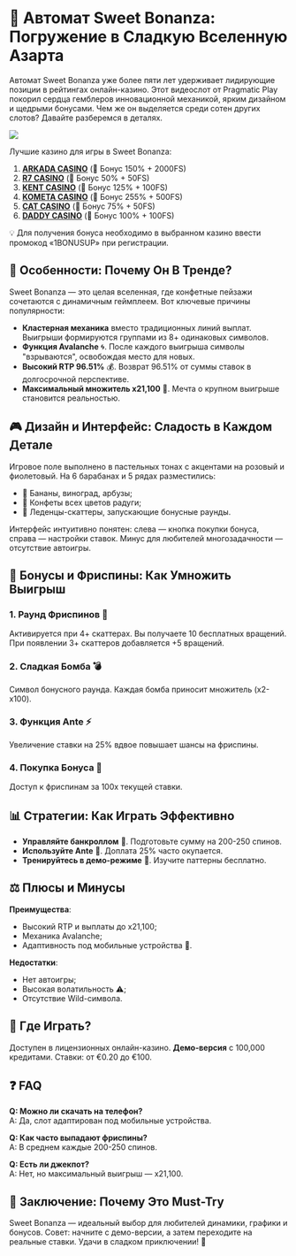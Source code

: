 # 🍬 Автомат Sweet Bonanza: Погружение в Сладкую Вселенную Азарта

Автомат Sweet Bonanza уже более пяти лет удерживает лидирующие позиции в рейтингах онлайн-казино. Этот видеослот от Pragmatic Play покорил сердца гемблеров инновационной механикой, ярким дизайном и щедрыми бонусами. Чем же он выделяется среди сотен других слотов? Давайте разберемся в деталях.

[![](https://i.ibb.co/ZzLZ50qX/sweet-bonanza-tile.jpg)](https://clck.ru/3Mmm7v)

Лучшие казино для игры в Sweet Bonanza:

1. **[ARKADA CASINO](https://clck.ru/3Mmm7v "ARKADA CASINO")** (🎁 Бонус 150% + 2000FS)
2. **[R7 CASINO](https://clck.ru/3Mmm8s "R7 CASINO")** (🎁 Бонус 50% + 50FS)
3. **[KENT CASINO](https://clck.ru/3Mmm9w "KENT CASINO")** (🎁 Бонус 125% + 100FS)
4. **[KOMETA CASINO](https://clck.ru/3MmmAP "KOMETA CASINO")** (🎁 Бонус 255% + 500FS)
5. **[CAT CASINO](https://clck.ru/3MmmAn "CAT CASINO")** (🎁 Бонус 75% + 50FS)
6. **[DADDY CASINO](https://clck.ru/3MmmBB "DADDY CASINO")** (🎁 Бонус 100% + 100FS)

💡 Для получения бонуса необходимо в выбранном казино ввести промокод «1BONUSUP» при регистрации.

## 🌟 Особенности: Почему Он В Тренде?
Sweet Bonanza — это целая вселенная, где конфетные пейзажи сочетаются с динамичным геймплеем. Вот ключевые причины популярности:
- **Кластерная механика** вместо традиционных линий выплат. Выигрыши формируются группами из 8+ одинаковых символов.
- **Функция Avalanche** 🌀. После каждого выигрыша символы "взрываются", освобождая место для новых.
- **Высокий RTP 96.51%** 💰. Возврат 96.51% от суммы ставок в долгосрочной перспективе.
- **Максимальный множитель x21,100** 🚀. Мечта о крупном выигрыше становится реальностью.

## 🎮 Дизайн и Интерфейс: Сладость в Каждом Детале
Игровое поле выполнено в пастельных тонах с акцентами на розовый и фиолетовый. На 6 барабанах и 5 рядах разместились:
- 🍌 Бананы, виноград, арбузы;
- 🍭 Конфеты всех цветов радуги;
- 🍬 Леденцы-скаттеры, запускающие бонусные раунды.

Интерфейс интуитивно понятен: слева — кнопка покупки бонуса, справа — настройки ставок. Минус для любителей многозадачности — отсутствие автоигры.

## 💎 Бонусы и Фриспины: Как Умножить Выигрыш
### 1. Раунд Фриспинов 🎉
Активируется при 4+ скаттерах. Вы получаете 10 бесплатных вращений. При появлении 3+ скаттеров добавляется +5 вращений.
### 2. Сладкая Бомба 💣
Символ бонусного раунда. Каждая бомба приносит множитель (x2-x100).
### 3. Функция Ante ⚡
Увеличение ставки на 25% вдвое повышает шансы на фриспины.
### 4. Покупка Бонуса 🛒
Доступ к фриспинам за 100x текущей ставки.

## 📊 Стратегии: Как Играть Эффективно
- **Управляйте банкроллом** 🧮. Подготовьте сумму на 200-250 спинов.
- **Используйте Ante** 🔄. Доплата 25% часто окупается.
- **Тренируйтесь в демо-режиме** 🎯. Изучите паттерны бесплатно.

## ⚖️ Плюсы и Минусы
**Преимущества**:
- Высокий RTP и выплаты до x21,100;
- Механика Avalanche;
- Адаптивность под мобильные устройства 📱.

**Недостатки**:
- Нет автоигры;
- Высокая волатильность ⚠️;
- Отсутствие Wild-символа.

## 📱 Где Играть?
Доступен в лицензионных онлайн-казино. **Демо-версия** с 100,000 кредитами. Ставки: от €0.20 до €100.

## ❓ FAQ
**Q: Можно ли скачать на телефон?**  
A: Да, слот адаптирован под мобильные устройства.

**Q: Как часто выпадают фриспины?**  
A: В среднем каждые 200-250 спинов.

**Q: Есть ли джекпот?**  
A: Нет, но максимальный выигрыш — x21,100.

## 🍭 Заключение: Почему Это Must-Try
Sweet Bonanza — идеальный выбор для любителей динамики, графики и бонусов. Совет: начните с демо-версии, а затем переходите на реальные ставки. Удачи в сладком приключении! 🎰
